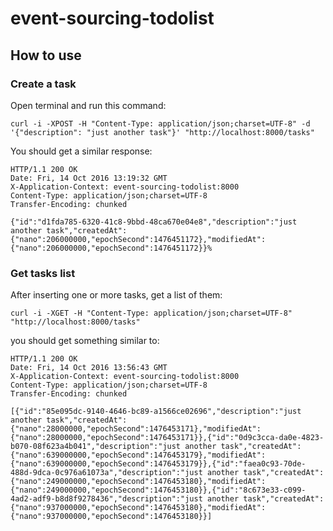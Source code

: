 # event-sourcing-todolist

## How to use


### Create a task

Open terminal and run this command:
```
curl -i -XPOST -H "Content-Type: application/json;charset=UTF-8" -d '{"description": "just another task"}' "http://localhost:8000/tasks"
```

You should get a similar response:
```
HTTP/1.1 200 OK
Date: Fri, 14 Oct 2016 13:19:32 GMT
X-Application-Context: event-sourcing-todolist:8000
Content-Type: application/json;charset=UTF-8
Transfer-Encoding: chunked

{"id":"d1fda785-6320-41c8-9bbd-48ca670e04e8","description":"just another task","createdAt":{"nano":206000000,"epochSecond":1476451172},"modifiedAt":{"nano":206000000,"epochSecond":1476451172}}%
```

### Get tasks list

After inserting one or more tasks, get a list of them:
```
curl -i -XGET -H "Content-Type: application/json;charset=UTF-8" "http://localhost:8000/tasks"
```

you should get something similar to:
```
HTTP/1.1 200 OK
Date: Fri, 14 Oct 2016 13:56:43 GMT
X-Application-Context: event-sourcing-todolist:8000
Content-Type: application/json;charset=UTF-8
Transfer-Encoding: chunked

[{"id":"85e095dc-9140-4646-bc89-a1566ce02696","description":"just another task","createdAt":{"nano":28000000,"epochSecond":1476453171},"modifiedAt":{"nano":28000000,"epochSecond":1476453171}},{"id":"0d9c3cca-da0e-4823-b070-08f623a4b041","description":"just another task","createdAt":{"nano":639000000,"epochSecond":1476453179},"modifiedAt":{"nano":639000000,"epochSecond":1476453179}},{"id":"faea0c93-70de-488d-9dca-0c976a61073a","description":"just another task","createdAt":{"nano":249000000,"epochSecond":1476453180},"modifiedAt":{"nano":249000000,"epochSecond":1476453180}},{"id":"8c673e33-c099-4ad2-adf9-b8d8f9278436","description":"just another task","createdAt":{"nano":937000000,"epochSecond":1476453180},"modifiedAt":{"nano":937000000,"epochSecond":1476453180}}]
```